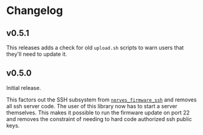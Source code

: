 # Changelog

## v0.5.1

This releases adds a check for old `upload.sh` scripts to warn users that
they'll need to update it.

## v0.5.0

Initial release.

This factors out the SSH subsystem from
[`nerves_firmware_ssh`](https://github.com/nerves-project/nerves_firmware_ssh)
and removes all ssh server code. The user of this library now has to start a
server themselves. This makes it possible to run the firmware update on port 22
and removes the constraint of needing to hard code authorized ssh public keys.
